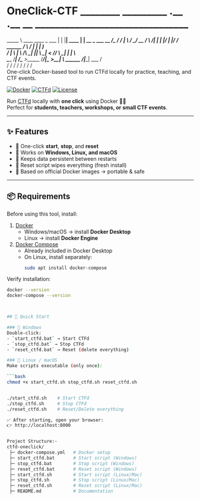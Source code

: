 # OneClick-CTF                                                                                                                                                                                                                 ________                _________ .__  .__        __             _______________________________
\_____  \   ____   ____ \_   ___ \|  | |__| ____ |  | __         \_   ___ \__    ___/\_   _____/
 /   |   \ /    \_/ __ \/    \  \/|  | |  |/ ___\|  |/ /  ______ /    \  \/ |    |    |    __)  
/    |    \   |  \  ___/\     \___|  |_|  \  \___|    <  /_____/ \     \____|    |    |     \   
\_______  /___|  /\___  >\______  /____/__|\___  >__|_ \          \______  /|____|    \___  /   
        \/     \/     \/        \/             \/     \/                 \/               \/                                                                                                                                                              
One-click Docker-based tool to run CTFd locally for practice, teaching, and CTF events.

[![Docker](https://img.shields.io/badge/Docker-✔-blue?logo=docker)](https://www.docker.com/)
[![CTFd](https://img.shields.io/badge/Powered%20by-CTFd-orange)](https://ctfd.io/)
[![License](https://img.shields.io/badge/license-MIT-green.svg)](LICENSE)

Run [CTFd](https://ctfd.io/) locally with **one click** using Docker 🏴‍☠️  
Perfect for **students, teachers, workshops, or small CTF events**.

---

## ✨ Features
- 🔹 One-click **start**, **stop**, and **reset**
- 🔹 Works on **Windows, Linux, and macOS**
- 🔹 Keeps data persistent between restarts
- 🔹 Reset script wipes everything (fresh install)
- 🔹 Based on official Docker images → portable & safe

---

## 📦 Requirements
Before using this tool, install:

1. [Docker](https://www.docker.com/get-started)  
   - Windows/macOS → install **Docker Desktop**
   - Linux → install **Docker Engine**
2. [Docker Compose](https://docs.docker.com/compose/)  
   - Already included in Docker Desktop
   - On Linux, install separately:
     ```bash
     sudo apt install docker-compose
     ```

Verify installation:
```bash
docker --version
docker-compose --version



## 🚀 Quick Start

### 🔹 Windows
Double-click:
- `start_ctfd.bat` → Start CTFd
- `stop_ctfd.bat` → Stop CTFd
- `reset_ctfd.bat` → Reset (delete everything)

### 🔹 Linux / macOS
Make scripts executable (only once):

```bash
chmod +x start_ctfd.sh stop_ctfd.sh reset_ctfd.sh


./start_ctfd.sh    # Start CTFd
./stop_ctfd.sh     # Stop CTFd
./reset_ctfd.sh    # Reset/Delete everything

✅ After starting, open your browser:
👉 http://localhost:8000


Project Structure:-
ctfd-oneclick/
 ├─ docker-compose.yml   # Docker setup
 ├─ start_ctfd.bat       # Start script (Windows)
 ├─ stop_ctfd.bat        # Stop script (Windows)
 ├─ reset_ctfd.bat       # Reset script (Windows)
 ├─ start_ctfd.sh        # Start script (Linux/Mac)
 ├─ stop_ctfd.sh         # Stop script (Linux/Mac)
 ├─ reset_ctfd.sh        # Reset script (Linux/Mac)
 ├─ README.md            # Documentation



